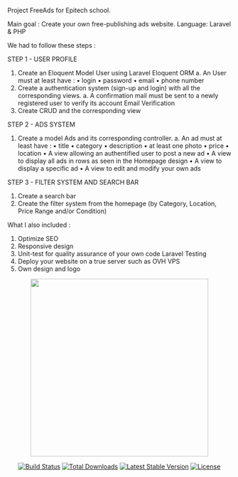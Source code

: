 Project FreeAds for Epitech school.

Main goal : Create your own free-publishing ads website.
Language: Laravel & PHP

We had to follow these steps : 

STEP 1 - USER PROFILE
1. Create an Eloquent Model User using Laravel Eloquent ORM
a. An User must at least have :
• login
• password
• email
• phone number
2. Create a authentication system (sign-up and login) with all the corresponding views.
a. A confirmation mail must be sent to a newly registered user to verify its account Email Verification
3. Create CRUD and the corresponding view


STEP 2 - ADS SYSTEM
1. Create a model Ads and its corresponding controller.
a. An ad must at least have :
• title
• category
• description
• at least one photo
• price
• location
• A view allowing an authentified user to post a new ad
• A view to display all ads in rows as seen in the Homepage design
• A view to display a specific ad
• A view to edit and modify your own ads


STEP 3 - FILTER SYSTEM AND SEARCH BAR
1. Create a search bar
2. Create the filter system from the homepage (by Category, Location, Price Range and/or Condition)


What I also included : 
1. Optimize SEO
2. Responsive design
3. Unit-test for quality assurance of your own code Laravel Testing
4. Deploy your website on a true server such as OVH VPS
5. Own design and logo




<p align="center"><a href="https://laravel.com" target="_blank"><img src="https://raw.githubusercontent.com/laravel/art/master/logo-lockup/5%20SVG/2%20CMYK/1%20Full%20Color/laravel-logolockup-cmyk-red.svg" width="400"></a></p>

<p align="center">
<a href="https://travis-ci.org/laravel/framework"><img src="https://travis-ci.org/laravel/framework.svg" alt="Build Status"></a>
<a href="https://packagist.org/packages/laravel/framework"><img src="https://img.shields.io/packagist/dt/laravel/framework" alt="Total Downloads"></a>
<a href="https://packagist.org/packages/laravel/framework"><img src="https://img.shields.io/packagist/v/laravel/framework" alt="Latest Stable Version"></a>
<a href="https://packagist.org/packages/laravel/framework"><img src="https://img.shields.io/packagist/l/laravel/framework" alt="License"></a>
</p>
